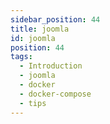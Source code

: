 ```yaml
---
sidebar_position: 44
title: joomla
id: joomla
position: 44
tags:
  - Introduction
  - joomla
  - docker
  - docker-compose
  - tips
---
```

